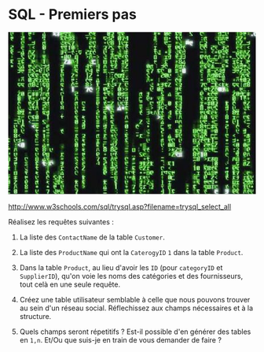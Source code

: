 # SQL - Premiers pas

![Matrix Reloaded](matrix.png)

<http://www.w3schools.com/sql/trysql.asp?filename=trysql_select_all>

Réalisez les requêtes suivantes :

1) La liste des `ContactName` de la table `Customer`.

2) La liste des `ProductName` qui ont la `CaterogyID` `1` dans
la table `Product`.

3) Dans la table `Product`, au lieu d'avoir les `ID` (pour
`categoryID` et `SupplierID`), qu'on voie les noms des catégories et des
fournisseurs, tout celà en une seule requête.

4) Créez une table utilisateur semblable à celle que nous
pouvons trouver au sein d'un réseau social. Réflechissez aux champs
nécessaires et à la structure.

5) Quels champs seront répetitifs ? Est-il possible d'en
générer des tables en `1,n`. Et/Ou que suis-je en train de vous demander
de faire ?
